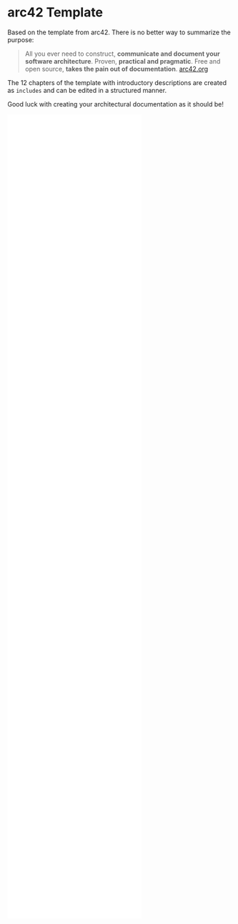 # arc42 Template

Based on the template from arc42. There is no better way to summarize the purpose:

> All you ever need to construct, **communicate and document your software architecture**. Proven, **practical and pragmatic**. Free and open source, **takes the pain out of documentation**. [arc42.org](https://arc42.org/)

The 12 chapters of the template with introductory descriptions are created as `includes` and can be edited in a structured manner.

Good luck with creating your architectural documentation as it should be!

![](/content/01-Introduction_and_Goals.md)
![](/content/02-Architecture_Constraints.md)
![](/content/03-Context_and_Scope.md)
![](/content/04-Solution_Strategy.md)
![](/content/05-Building_Block_View.md)
![](/content/06-Runtime_View.md)
![](/content/07-Deployment_View.md)
![](/content/08-Cross-cutting_Concepts.md)
![](/content/09-Architecture_Decisions.md)
![](/content/10-Quality_Requirements.md)
![](/content/11-Risks_and_Technical_Debts.md)
![](/content/12-Glossary.md)
